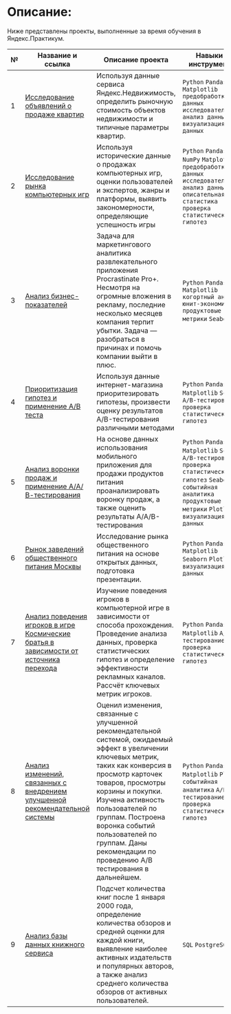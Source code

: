 # Описание:
Ниже представлены проекты, выполненные за время обучения в Яндекс.Практикум.

| № | Название и ссылка | Описание проекта | Навыки и инструменты |
|---|-------------------|------------------|---------------------|
| 1 | [Исследование объявлений о продаже квартир](https://goo.su/yoEjF0p) | Используя данные сервиса Яндекс.Недвижимость, определить рыночную стоимость объектов недвижимости и типичные параметры квартир. | ``Python`` ``Pandas`` ``Matplotlib`` ``предобработка данных`` ``исследовательский анализ данных`` ``визуализация данных``  |
| 2 | [Исследование рынка компьютерных игр](https://goo.su/W1gmi) | Используя исторические данные о продажах компьютерных игр, оценки пользователей и экспертов, жанры и платформы, выявить закономерности, определяющие успешность игры  | ``Python`` ``Pandas`` ``NumPy`` ``Matplotlib`` ``предобработка данных`` ``исследовательский анализ данных`` ``описательная статистика`` ``проверка статистических гипотез`` |
| 3 | [Анализ бизнес-показателей](https://goo.su/mlvs) | Задача для маркетингового аналитика развлекательного приложения Procrastinate Pro+. Несмотря на огромные вложения в рекламу, последние несколько месяцев компания терпит убытки. Задача — разобраться в причинах и помочь компании выйти в плюс.| ``Python`` ``Pandas`` ``Matplotlib`` ``когортный анализ`` ``юнит-экономика`` ``продуктовые метрики`` ``Seaborn`` |
| 4 | [Приоритизация гипотез и применение А/В теста](https://goo.su/6wZh3X) | Используя данные интернет-магазина приоритезировать гипотезы, произвести оценку результатов A/B-тестирования различными методами | ``Python`` ``Pandas`` ``Matplotlib`` ``SciPy`` ``A/B-тестирование`` ``проверка статистических гипотез`` |
| 5 | [Анализ воронки продаж и применение А/А/В-тестирования](https://goo.su/tKzq) | На основе данных использования мобильного приложения для продажи продуктов питания проанализировать воронку продаж, а также оценить результаты A/A/B-тестирования  | ``Python`` ``Pandas`` ``Matplotlib`` ``SciPy`` ``A/B-тестирование`` ``проверка статистических гипотез`` ``Seaborn`` ``событийная аналитика`` ``продуктовые метрики`` ``Plotly`` ``визуализация данных`` |
| 6 | [Рынок заведений общественного питания Москвы](https://goo.su/cje5eF7) | Исследование рынка общественного питания на основе открытых данных, подготовка презентации. | ``Python`` ``Pandas`` ``Matplotlib`` ``Seaborn`` ``Plotly`` ``визуализация данных`` |
| 7 | [Анализ поведения игроков в игре Космические братья в зависимости от источника перехода](https://goo.su/wwmQzMC) | Изучение поведения игроков в компьютерной игре в зависимости от способа прохождения. Проведение анализа данных, проверка статистических гипотез и определение эффективности рекламных каналов. Рассчёт ключевых метрик игроков. | ``Python`` ``Pandas`` ``Matplotlib`` ``A/B-тестирование`` ``проверка статистических гипотез`` |
| 8 | [Анализ изменений, связанных с внедрением улучшенной рекомендательной системы](https://goo.su/Yw01U) | Оценил изменения, связанные с улучшенной рекомендательной системой, ожидаемый эффект в увеличении ключевых метрик, таких как конверсия в просмотр карточек товаров, просмотры корзины и покупки. Изучена активность пользователей по группам. Построена воронка событий пользователей по группам. Даны рекомендации по проведению А/В тестирования в дальнейшем. | ``Python`` ``Pandas`` ``Matplotlib`` ``Plotly`` ``событийная аналитика`` ``A/B-тестирование`` ``проверка статистических гипотез`` |
| 9 | [Анализ базы данных книжного сервиса](https://goo.su/nkwSt) | Подсчет количества книг после 1 января 2000 года, определение количества обзоров и средней оценки для каждой книги, выявление наиболее активных издательств и популярных авторов, а также анализ среднего количества обзоров от активных пользователей. | ``SQL`` ``PostgreSQL`` |
